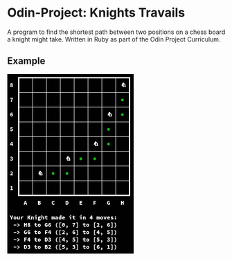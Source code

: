 # Odin-Project: Knights Travails

A program to find the shortest path between two positions on a chess board a knight might take.
Written in Ruby as part of the Odin Project Curriculum.

## Example

![knight moves example](/images/knight_moves.png)
